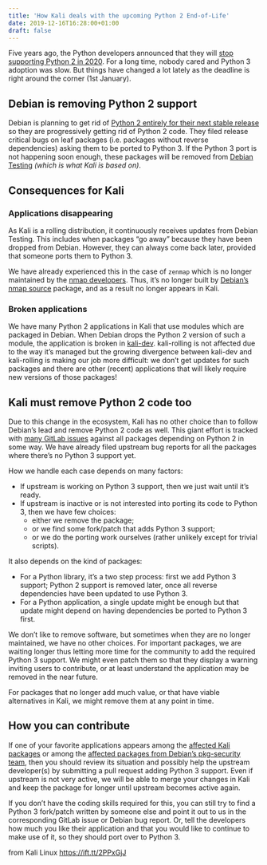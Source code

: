 ```yaml
---
title: 'How Kali deals with the upcoming Python 2 End-of-Life'
date: 2019-12-16T16:28:00+01:00
draft: false
---
```


Five years ago, the Python developers announced that they will [stop supporting Python 2 in 2020](https://pythonclock.org/). For a long time, nobody cared and Python 3 adoption was slow. But things have changed a lot lately as the deadline is right around the corner (1st January).

Debian is removing Python 2 support
-----------------------------------

Debian is planning to get rid of [Python 2 entirely for their next stable release](https://wiki.debian.org/Python/2Removal) so they are progressively getting rid of Python 2 code. They filed release critical bugs on leaf packages (i.e. packages without reverse dependencies) asking them to be ported to Python 3. If the Python 3 port is not happening soon enough, these packages will be removed from [Debian Testing](https://wiki.debian.org/DebianTesting) _(which is what Kali is based on)_.

Consequences for Kali
---------------------

### Applications disappearing

As Kali is a rolling distribution, it continuously receives updates from Debian Testing. This includes when packages “go away” because they have been dropped from Debian. However, they can always come back later, provided that someone ports them to Python 3.

We have already experienced this in the case of `zenmap` which is no longer maintained by the [nmap developers](https://nmap.org/zenmap/). Thus, it’s no longer built by [Debian’s nmap source](https://packages.debian.org/search?keywords=zenmap) package, and as a result no longer appears in Kali.

### Broken applications

We have many Python 2 applications in Kali that use modules which are packaged in Debian. When Debian drops the Python 2 version of such a module, the application is broken in [kali-dev](https://www.kali.org/docs/general-use/kali-linux-sources-list-repositories/). kali-rolling is not affected due to the way it’s managed but the growing divergence between kali-dev and kali-rolling is making our job more difficult: we don’t get updates for such packages and there are other (recent) applications that will likely require new versions of those packages!

Kali must remove Python 2 code too
----------------------------------

Due to this change in the ecosystem, Kali has no other choice than to follow Debian’s lead and remove Python 2 code as well. This giant effort is tracked with [many GitLab issues](https://gitlab.com/groups/kalilinux/-/issues?label_name%5B%5D=Project%3A%3APy2Removal) against all packages depending on Python 2 in some way. We have already filed upstream bug reports for all the packages where there’s no Python 3 support yet.

How we handle each case depends on many factors:

*   If upstream is working on Python 3 support, then we just wait until it’s ready.
*   If upstream is inactive or is not interested into porting its code to Python 3, then we have few choices:
    *   either we remove the package;
    *   or we find some fork/patch that adds Python 3 support;
    *   or we do the porting work ourselves (rather unlikely except for trivial scripts).

It also depends on the kind of packages:

*   For a Python library, it’s a two step process: first we add Python 3 support; Python 2 support is removed later, once all reverse dependencies have been updated to use Python 3.
*   For a Python application, a single update might be enough but that update might depend on having dependencies be ported to Python 3 first.

We don’t like to remove software, but sometimes when they are no longer maintained, we have no other choices. For important packages, we are waiting longer thus letting more time for the community to add the required Python 3 support. We might even patch them so that they display a warning inviting users to contribute, or at least understand the application may be removed in the near future.

For packages that no longer add much value, or that have viable alternatives in Kali, we might remove them at any point in time.

How you can contribute
----------------------

If one of your favorite applications appears among the [affected Kali packages](https://gitlab.com/groups/kalilinux/-/issues?label_name%5B%5D=Project%3A%3APy2Removal) or among the [affected packages from Debian’s pkg-security team](https://bugs.debian.org/cgi-bin/pkgreport.cgi?tag=py2removal;users=debian-python@lists.debian.org;maint=team%2Bpkg-security@tracker.debian.org), then you should review its situation and possibly help the upstream developer(s) by submitting a pull request adding Python 3 support. Even if upstream is not very active, we will be able to merge your changes in Kali and keep the package for longer until upstream becomes active again.

If you don’t have the coding skills required for this, you can still try to find a Python 3 fork/patch written by someone else and point it out to us in the corresponding GitLab issue or Debian bug report. Or, tell the developers how much you like their application and that you would like to continue to make use of it, so they should port over to Python 3.

  
  
from Kali Linux https://ift.tt/2PPxGjJ